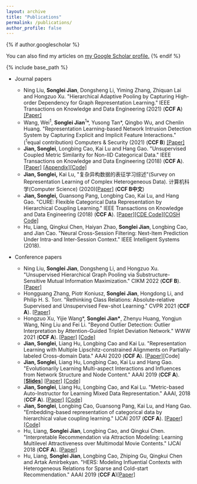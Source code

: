 ```yaml
---
layout: archive
title: "Publications"
permalink: /publications/
author_profile: false
---
```


{% if author.googlescholar %}

  You can also find my articles on <u><a href="{{author.googlescholar}}">my Google Scholar profile</a>.</u>
{% endif %}

{% include base_path %}
* Journal papers
  * Ning Liu, **Songlei Jian**, Dongsheng Li, Yiming Zhang, Zhiquan Lai and Hongzuo Xu. "Hierarchical Adaptive Pooling by Capturing High-order Dependency for Graph Representation Learning." IEEE Transactions on Knowledge and Data Engineering  (2021) (**CCF A**) [[Paper]](http://jiansonglei.github.io/files/HAP2021.pdf)
  * Wang, Wei$^{1}$, **Songlei Jian**$^{1}$\*, Yusong Tan\*, Qingbo Wu, and Chenlin Huang. "Representation Learning-based Network Intrusion Detection System by Capturing Explicit and Implicit Feature Interactions." ($^{1}$equal contribution) Computers & Security (2021) (**CCF B**) [[Paper]](http://jiansonglei.github.io/files/21comsec.pdf) 
  * **Jian, Songlei**, Longbing Cao, Kai Lu and Hang Gao. "Unsupervised Coupled Metric Similarity for Non-IID Categorical Data." IEEE Transactions on Knowledge and Data Engineering (2018) (**CCF A**). [[Paper]](http://jiansonglei.github.io/files/18TKDE_CMS.pdf) [[Appendix]](http://jiansonglei.github.io/files/18CMS_APPENDIX.pdf)[[Code]](https://github.com/jiansonglei/CMS)
  * **Jian, Songlei,** Kai Lu, "复杂异构数据的表征学习综述"(Survey on Representation Learning of Complex Heterogeneous Data). 计算机科学(Computer Science) (2020)[[Paper]](http://jiansonglei.github.io/files/survey.pdf) (**CCF B中文**)
  * **Jian, Songlei,** Guansong Pang, Longbing Cao, Kai Lu, and Hang Gao. "CURE: Flexible Categorical Data Representation by Hierarchical Coupling Learning." IEEE Transactions on Knowledge and Data Engineering (2018) (**CCF A**). [[Paper]](http://jiansonglei.github.io/files/18TKDE_CURE.pdf)[[CDE Code]](https://github.com/jiansonglei/CDE)[[COSH Code]](https://github.com/jiansonglei/COSH)
  * Hu, Liang, Qingkui Chen, Haiyan Zhao, **Songlei Jian**, Longbing Cao, and Jian Cao. "Neural Cross-Session Filtering: Next-Item Prediction Under Intra-and Inter-Session Context." IEEE Intelligent Systems (2018).

* Conference papers
  * Ning Liu, **Songlei Jian**, Dongsheng Li, and Hongzuo Xu. "Unsupervised Hierarchical Graph Pooling via Substructure-Sensitive Mutual Information Maximization." CIKM 2022 (**CCF B**).[[Paper]](http://jiansonglei.github.io/files/22CIKM_SMIP.pdf)
  * Hongguang Zhang,  Piotr Koniusz, **Songlei Jian**, Hongdong Li, and Philip H. S. Torr. "Rethinking Class Relations: Absolute-relative Supervised and Unsupervised Few-shot Learning." CVPR 2021 (**CCF A**). [[Paper]](http://jiansonglei.github.io/files/21CVPR.pdf)  
  * Hongzuo Xu,  Yijie Wang\*, **Songlei Jian\***, Zhenyu Huang, Yongjun Wang,  Ning Liu and Fei Li. "Beyond Outlier Detection: Outlier Interpretation  by Attention-Guided Triplet Deviation Network." WWW 2021 (**CCF A**). [[Paper]](http://jiansonglei.github.io/files/21WWW.pdf)  [[Code]](https://github.com/xuhongzuo/outlier-interpretation)
  * **Jian, Songlei**, Liang Hu, Longbing Cao and Kai Lu. "Representation Learning with Multiple Lipschitz-constrained Alignments on Partially-labeled Cross-domain Data." AAAI 2020 (**CCF A**).  [[Paper]](http://jiansonglei.github.io/files/20AAAI_MULAN.pdf)[Code]
  * **Jian, Songlei**, Liang Hu, Longbing Cao, Kai Lu and Hang Gao. "Evolutionarily Learning Multi-aspect Interactions and Influences from Network Structure and Node Content." AAAI 2019 (**CCF A**). [[**Slides**]](http://jiansonglei.github.io/files/AAAI19slides.pptx) [[Paper]](http://jiansonglei.github.io/files/19AAAI_MAIECS.pdf) [[Code]](https://github.com/jiansonglei/MAI-ECS)
  * **Jian, Songlei**, Liang Hu, Longbing Cao, and Kai Lu. "Metric-based Auto-Instructor for Learning Mixed Data Representation." AAAI, 2018 (**CCF A**). [[Paper]](http://jiansonglei.github.io/files/18AAAI_MAI.pdf) [[Code]](https://github.com/jiansonglei/MAI)
  * **Jian, Songlei**, Longbing Cao, Guansong Pang, Kai Lu, and Hang Gao. "Embedding-based representation of categorical data by hierarchical value coupling learning." IJCAI 2017 (**CCF A**). [[Paper]](http://jiansonglei.github.io/files/17IJCAI_CDE.pdf) [[Code]](https://github.com/jiansonglei/CDE)
  * Hu, Liang, **Songlei Jian**, Longbing Cao, and Qingkui Chen. "Interpretable Recommendation via Attraction Modeling: Learning Multilevel Attractiveness over Multimodal Movie Contents." IJCAI 2018 (**CCF A**). [[Paper]](http://jiansonglei.github.io/files/HU-IJCAI2018.pdf)
  * Hu, Liang, **Songlei Jian**, Longbing Cao, Zhiping Gu, Qingkui Chen and Artak Amirbekyan. "HERS: Modeling Influential Contexts with Heterogeneous Relations for Sparse and Cold-start Recommendation." AAAI 2019 (**CCF A**)[[Paper]](http://jiansonglei.github.io/files/HU-AAAI19.pdf)
